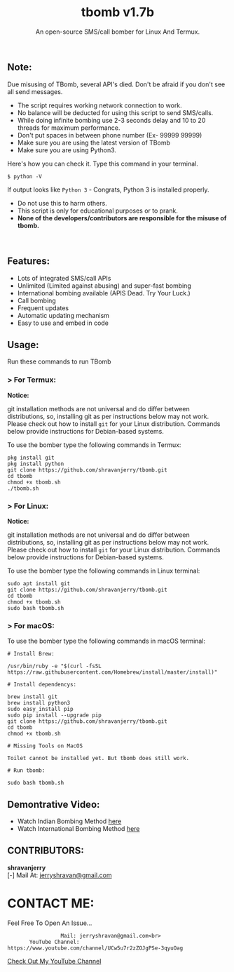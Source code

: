 <h1 align="center">tbomb v1.7b</h1>
<p align="center">An open-source SMS/call bomber for Linux And Termux.</p><br>

## Note:

Due misusing of TBomb, several API's died. 
Don't be afraid if you don't see all send messages.

- The script requires working network connection to work.
- No balance will be deducted for using this script to send SMS/calls.
- While doing infinite bombing use 2-3 seconds delay and 10 to 20 threads for maximum performance.
- Don't put spaces in between phone number (Ex- 99999 99999)
- Make sure you are using the latest version of TBomb
- Make sure you are using Python3.

Here's how you can check it. Type this command in your terminal.
```
$ python -V
```
If output looks like `Python 3` - Congrats, Python 3 is installed properly.

- Do not use this to harm others.
- This script is only for educational purposes or to prank.
- **None of the developers/contributors are responsible for the misuse of tbomb.**
<br>

## Features:

- Lots of integrated SMS/call APIs
- Unlimited (Limited against abusing) and super-fast bombing
- International bombing available (APIS Dead. Try Your Luck.) 
- Call bombing
- Frequent updates
- Automatic updating mechanism
- Easy to use and embed in code

## Usage:

Run these commands to run TBomb

### > For Termux:

**Notice:** 

git installation methods are not universal and do differ between distributions,
so, installing git as per instructions below may not work.
Please check out how to install `git` for your Linux distribution.
Commands below provide instructions for Debian-based systems.

To use the bomber type the following commands in Termux:
```
pkg install git
pkg install python
git clone https://github.com/shravanjerry/tbomb.git
cd tbomb
chmod +x tbomb.sh
./tbomb.sh
```

### > For Linux:

**Notice:** 

git installation methods are not universal and do differ between distributions,
so, installing git as per instructions below may not work.
Please check out how to install `git` for your Linux distribution.
Commands below provide instructions for Debian-based systems.

To use the bomber type the following commands in Linux terminal:
```
sudo apt install git
git clone https://github.com/shravanjerry/tbomb.git
cd tbomb
chmod +x tbomb.sh
sudo bash tbomb.sh
```

### > For macOS:

To use the bomber type the following commands in macOS terminal:
```
# Install Brew: 

/usr/bin/ruby -e "$(curl -fsSL https://raw.githubusercontent.com/Homebrew/install/master/install)"

# Install dependencys:

brew install git
brew install python3
sudo easy_install pip
sudo pip install --upgrade pip
git clone https://github.com/shravanjerry/tbomb.git
cd tbomb
chmod +x tbomb.sh

# Missing Tools on MacOS

Toilet cannot be installed yet. But tbomb does still work.

# Run tbomb:

sudo bash tbomb.sh
```

## Demontrative Video:

- Watch Indian Bombing Method <a href="   ">here</a><br>
- Watch International Bombing Method <a href="https://youtu.be/JqsHkyIcnPM">here</a><br>

## CONTRIBUTORS:

**shravanjerry**<br>
[-] Mail At: jerryshravan@gmail.com


# CONTACT ME:

Feel Free To Open An Issue...

```
                 Mail: jerryshravan@gmail.com<br>
       YouTube Channel: https://www.youtube.com/channel/UCw5u7r2zZOJgPSe-3qyuOag
```

<a href="https://www.youtube.com/channel/UCw5u7r2zZOJgPSe-3qyuOag">Check Out My YouTube Channel</a>

<!-- L3yvMKWbLJAermqvZT1vKmDkGwqsZmD1rK0= -->
